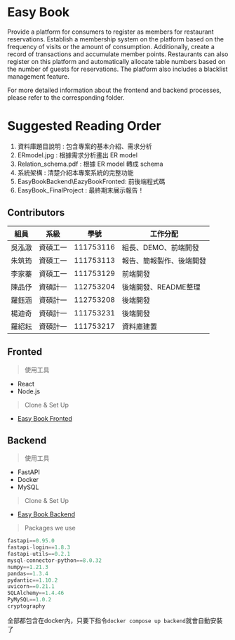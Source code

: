 # Easy Book
Provide a platform for consumers to register as members for restaurant reservations. Establish a membership system on the platform based on the frequency of visits or the amount of consumption. Additionally, create a record of transactions and accumulate member points. Restaurants can also register on this platform and automatically allocate table numbers based on the number of guests for reservations. The platform also includes a blacklist management feature.

For more detailed information about the frontend and backend processes, please refer to the corresponding folder.

# Suggested Reading Order
1. 資料庫題目說明 : 包含專案的基本介紹、需求分析
2. ERmodel.jpg : 根據需求分析畫出 ER model
3. Relation_schema.pdf : 根據 ER model 轉成 schema
4. 系統架構 : 清楚介紹本專案系統的完整功能
5. EasyBookBackend\EazyBookFronted: 前後端程式碼 
7. EasyBook_FinalProject : 最終期末展示報告！
## Contributors

| 組員   | 系級     | 學號      | 工作分配                       |
|--------|----------|-----------|--------------------------------|
| 吳泓澈 | 資碩工一 | 111753116 | 組長、DEMO、前端開發           |
| 朱筑筠 | 資碩工一 | 111753113 | 報告、簡報製作、後端開發             |
| 李家蓁 | 資碩工一 | 111753129 | 前端開發                     |
| 陳品伃 | 資碩計一 | 112753204 | 後端開發、README整理          |
| 羅鈺涵 | 資碩計一 | 112753208 | 後端開發                       |
| 楊迪奇 | 資碩計一 | 111753231 | 後端開發                        |
| 羅紹耘 | 資碩計一 | 111753217 | 資料庫建置                       |

## Fronted
> 使用工具
* React
* Node.js

> Clone & Set Up
* [Easy Book Fronted](https://github.com/Hunter107306009/Easy_book/tree/main/EasyBookFrontend)

## Backend
> 使用工具
* FastAPI
* Docker
* MySQL

> Clone & Set Up
* [Easy Book Backend](https://github.com/Hunter107306009/Easy_book/tree/main/EasyBookBackend)

  
> Packages we use

``` Python
fastapi==0.95.0
fastapi-login==1.8.3
fastapi-utils==0.2.1
mysql-connector-python==8.0.32
numpy==1.21.3
pandas==1.3.4
pydantic==1.10.2
uvicorn==0.21.1
SQLAlchemy==1.4.46
PyMySQL==1.0.2
cryptography
```
全部都包含在docker內，只要下指令```docker compose up backend```就會自動安裝了
